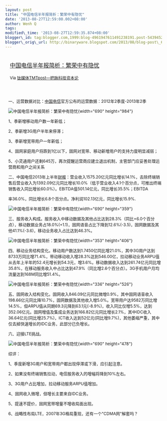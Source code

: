 ```yaml
--- 
layout: post 
title: "中国电信半年报简析：繁荣中有隐忧" 
date: '2013-08-27T12:59:00.002+08:00' 
author: Wenh Q
tags:
modified\_time: '2013-08-27T12:59:35.874+08:00' 
blogger\_id: tag:blogger.com,1999:blog-4961947611491238191.post-5439452124564414730
blogger\_orig\_url: http://binaryware.blogspot.com/2013/08/blog-post\_6524.html
---
```

<div style="margin: 10px; padding: 5px;">

<div style="font-size: 18px;">

[中国电信半年报简析：繁荣中有隐忧](http://www.tmtpost.com/59326.html)

</div>

<div style="font-size: 13px;">

Via [钛媒体TMTpost—把脉科技资本论](http://www.tmtpost.com/)

</div>

</div>

<div style="font-size: 13px; padding: 15px 0 10px 10px;">

一、运营数据对比：[中国电信](http://www.tmtpost.com/tag/%E4%B8%AD%E5%9B%BD%E7%94%B5%E4%BF%A1 "查看 中国电信 中的全部文章")官方公布的运营数据：2012年2季度-2013年2季



![中国电信半年报简析：繁荣中有隐忧](http://www.tmtpost.com/wp-content/uploads/2013/08/137756928119.jpg "中国电信半年报简析：繁荣中有隐忧"){width="690"
height="984"}

1、季新增移动用户数一年新低；

2、季新增3G用户半年来停滞；

3、季新增宽带用户一年新低；

4、固网家庭用户将跌到1亿以下，固网对宽带、移动新增用户的支持力度明显减弱；

5、小灵通用户还剩645万，再次提醒运营商应建立退出机制，主管部门应妥善处理运营商和用户之间关系

二、中国电信2013年上半年[财报](http://www.tmtpost.com/tag/financial "查看 财报 中的全部文章")：营业收入1575.20亿元同比增长14.1%，去除终端销售后营业收入为1392.09亿元同比增长10.0%（低于营业收入4.1个百分点，可推出终端销售收入同比增长60.0%）。EBITDA值501.14亿元，同比增长35.5%；EBITDA

率36.0%，同比增长6.8个百分点。净利润102.13亿元，同比增长15.9%.



![中国电信半年报简析：繁荣中有隐忧](http://www.tmtpost.com/wp-content/uploads/2013/08/137757228388.jpg "中国电信半年报简析：繁荣中有隐忧"){width="690"
height="359"}



三、服务收入构成。服务收入中移动数据及其他占比达到28.3%（同比+6.0个百分点），移动数据业务占18.0%(+1.1)，固网语音占比下降到12.6%(-3.5)，固网数据及其他41.1%(-3.6)，移动业务收入占比达到46.3%。



![中国电信半年报简析：繁荣中有隐忧](http://www.tmtpost.com/wp-content/uploads/2013/08/137757243486.png "中国电信半年报简析：繁荣中有隐忧"){width="353"
height="406"}



四、移动业务结构变化。移动用户数达到1.7450亿同比增21.0%，其中3G用户达到8733万同比增71.4%，带动移动收入增28.3%达到546.00亿，拉动移动业务ARPU值从去年上半年的52.4元增长到54.3元，增3.6%。移动数据收入达到261.74亿元同比增35.8%，在移动服务收入中占比达到47.9%（同比增2.6个百分点）。3G手机用户月均流量达到168M同比增51.4%。



![中国电信半年报简析：繁荣中有隐忧](http://www.tmtpost.com/wp-content/uploads/2013/08/137757248070.png "中国电信半年报简析：繁荣中有隐忧"){width="336"
height="526"}



五、固网收入结构变化。固网收入846.09亿元同比微增0.9%，其中固网语音收入198.66亿元同比降10.7%，固网数据及其他收入增5.0%。宽带用户达9582万同比增14.5%，但ARPU值从同期69.3元降到63.1元(-8.9%)，收入同比仅增5.5%，达到352.06亿元。固网增值及集成业务达到166.82亿元同比增长2.1%，其中IDC收入36.64亿元(同比增25.7%)，ICT收入达到52亿元(同比增9.7%)，其他萎缩严重，其中仅去掉快速增长的IDC业务，此部分已负增长。

六、迎接LTE挑战。



![中国电信半年报简析：繁荣中有隐忧](http://www.tmtpost.com/wp-content/uploads/2013/08/137757254676.jpg "中国电信半年报简析：繁荣中有隐忧"){width="690"
height="478"}



综评：

1、季度新增3G用户和宽带用户都出现停滞或下滑，应引起注意。

2、如果没有终端销售拉动，电信服务收入的增幅将降到10%左右。

3、3G用户占比增加，拉动移动服务ARPU值增加。

4、固网收入微增，但增长主要来自IDC业务。

5、提速不提价，固网宽带增量不增收局面出现。

6、战略性布局LTE，2007年3G格局重现，还有一个"CDMA网"解套吗？

</div>
